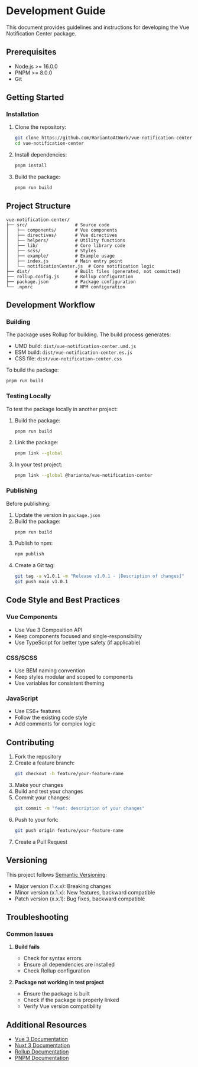# Development Guide

This document provides guidelines and instructions for developing the Vue Notification Center package.

## Prerequisites

- Node.js >= 16.0.0
- PNPM >= 8.0.0
- Git

## Getting Started

### Installation

1. Clone the repository:
   ```bash
   git clone https://github.com/HariantoAtWork/vue-notification-center.git
   cd vue-notification-center
   ```

2. Install dependencies:
   ```bash
   pnpm install
   ```

3. Build the package:
   ```bash
   pnpm run build
   ```

## Project Structure

```
vue-notification-center/
├── src/                  # Source code
│   ├── components/       # Vue components
│   ├── directives/       # Vue directives
│   ├── helpers/          # Utility functions
│   ├── lib/              # Core library code
│   ├── scss/             # Styles
│   ├── example/          # Example usage
│   ├── index.js          # Main entry point
│   └── notificationCenter.js  # Core notification logic
├── dist/                 # Built files (generated, not committed)
├── rollup.config.js      # Rollup configuration
├── package.json          # Package configuration
└── .npmrc                # NPM configuration
```

## Development Workflow

### Building

The package uses Rollup for building. The build process generates:

- UMD build: `dist/vue-notification-center.umd.js`
- ESM build: `dist/vue-notification-center.es.js`
- CSS file: `dist/vue-notification-center.css`

To build the package:
```bash
pnpm run build
```

### Testing Locally

To test the package locally in another project:

1. Build the package:
   ```bash
   pnpm run build
   ```

2. Link the package:
   ```bash
   pnpm link --global
   ```

3. In your test project:
   ```bash
   pnpm link --global @harianto/vue-notification-center
   ```

### Publishing

Before publishing:

1. Update the version in `package.json`
2. Build the package:
   ```bash
   pnpm run build
   ```
3. Publish to npm:
   ```bash
   npm publish
   ```
4. Create a Git tag:
   ```bash
   git tag -a v1.0.1 -m "Release v1.0.1 - [Description of changes]"
   git push main v1.0.1
   ```

## Code Style and Best Practices

### Vue Components

- Use Vue 3 Composition API
- Keep components focused and single-responsibility
- Use TypeScript for better type safety (if applicable)

### CSS/SCSS

- Use BEM naming convention
- Keep styles modular and scoped to components
- Use variables for consistent theming

### JavaScript

- Use ES6+ features
- Follow the existing code style
- Add comments for complex logic

## Contributing

1. Fork the repository
2. Create a feature branch:
   ```bash
   git checkout -b feature/your-feature-name
   ```
3. Make your changes
4. Build and test your changes
5. Commit your changes:
   ```bash
   git commit -m "feat: description of your changes"
   ```
6. Push to your fork:
   ```bash
   git push origin feature/your-feature-name
   ```
7. Create a Pull Request

## Versioning

This project follows [Semantic Versioning](https://semver.org/):

- Major version (1.x.x): Breaking changes
- Minor version (x.1.x): New features, backward compatible
- Patch version (x.x.1): Bug fixes, backward compatible

## Troubleshooting

### Common Issues

1. **Build fails**
   - Check for syntax errors
   - Ensure all dependencies are installed
   - Check Rollup configuration

2. **Package not working in test project**
   - Ensure the package is built
   - Check if the package is properly linked
   - Verify Vue version compatibility

## Additional Resources

- [Vue 3 Documentation](https://v3.vuejs.org/)
- [Nuxt 3 Documentation](https://nuxt.com/docs)
- [Rollup Documentation](https://rollupjs.org/guide/en/)
- [PNPM Documentation](https://pnpm.io/) 